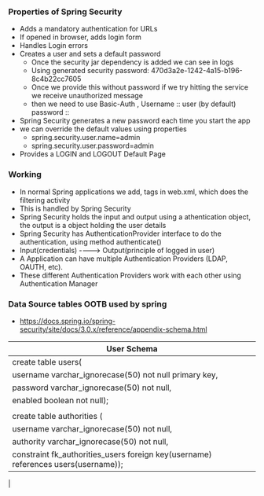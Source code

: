 ### Properties of Spring Security
* Adds a mandatory authentication for URLs
* If opened in browser, adds login form 
* Handles Login errors
* Creates a user and sets a default password 
	* Once the security jar dependency is added we can see in logs
	* Using generated security password: 470d3a2e-1242-4a15-b196-8c4b22cc7605
	* Once we provide this without password if we try hitting the service we receive unauthorized message 
	* then we need to use Basic-Auth , Username :: user (by default) password :: <sys genearted key in logs>
* Spring Security generates a new password each time you start the app 
* we can override the default values using properties 
	- spring.security.user.name=admin
	- spring.security.user.password=admin
* Provides a LOGIN and LOGOUT Default Page
	
### Working
* In normal Spring applications we add, <filter> tags in web.xml, which does the filtering activity
* This is handled by Spring Security
* Spring Security holds the input and output using a athentication object, the output is a object holding the user details
* Spring Security has AuthenticationProvider interface to do the authentication, using method authenticate()
* Input(credentials) ----> Output(principle of logged in user)
* A Application can have multiple Authentication Providers (LDAP, OAUTH, etc).
* These different Authentication Providers work with each other using Authentication Manager

### Data Source tables OOTB used by spring
* https://docs.spring.io/spring-security/site/docs/3.0.x/reference/appendix-schema.html

| 									User Schema													  |
| ------------------------------------------------------------------------------------------------|
| create table users(																			  |
|      username varchar_ignorecase(50) not null primary key,									  |
|     password varchar_ignorecase(50) not null,													  |
|      enabled boolean not null);																  |
|																								  |
|  create table authorities (																	  |
|      username varchar_ignorecase(50) not null,						      			          |
|      authority varchar_ignorecase(50) not null,												  |
|      constraint fk_authorities_users foreign key(username) references users(username));         |
| 